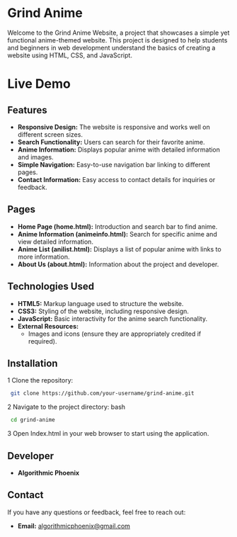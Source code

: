 # Grind Anime

Welcome to the Grind Anime Website, a project that showcases a simple yet functional anime-themed website. This project is designed to help students and beginners in web development understand the basics of creating a website using HTML, CSS, and JavaScript.

# Live Demo


## Features

- **Responsive Design:** The website is responsive and works well on different screen sizes.
- **Search Functionality:** Users can search for their favorite anime.
- **Anime Information:** Displays popular anime with detailed information and images.
- **Simple Navigation:** Easy-to-use navigation bar linking to different pages.
- **Contact Information:** Easy access to contact details for inquiries or feedback.

## Pages

- **Home Page (home.html):** Introduction and search bar to find anime.
- **Anime Information (animeinfo.html):** Search for specific anime and view detailed information.
- **Anime List (anilist.html):** Displays a list of popular anime with links to more information.
- **About Us (about.html):** Information about the project and developer.

## Technologies Used

- **HTML5:** Markup language used to structure the website.
- **CSS3:** Styling of the website, including responsive design.
- **JavaScript:** Basic interactivity for the anime search functionality.
- **External Resources:**
  - Images and icons (ensure they are appropriately credited if required).

## Installation

 1 Clone the repository:

```bash
 git clone https://github.com/your-username/grind-anime.git
```
2 Navigate to the project directory:
bash
```bash
 cd grind-anime
```
3 Open Index.html in your web browser to start using the application.

## Developer
- **Algorithmic Phoenix**

## Contact
If you have any questions or feedback, feel free to reach out:
- **Email:** algorithmicphoenix@gmail.com
  
